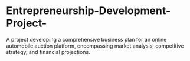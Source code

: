 # Entrepreneurship-Development-Project-
A project developing a comprehensive business plan for an online automobile auction platform, encompassing market analysis, competitive strategy, and financial projections.
